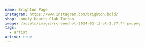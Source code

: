 ```yaml
---
name: Brighton Page
instagram: https://www.instagram.com/brighton.bold/
shop: Lonely Hearts Club Tattoo
image: /assets/images/screenshot-2024-02-11-at-2.37.44 pm.png
tags:
  - artist
active: true
---
```

